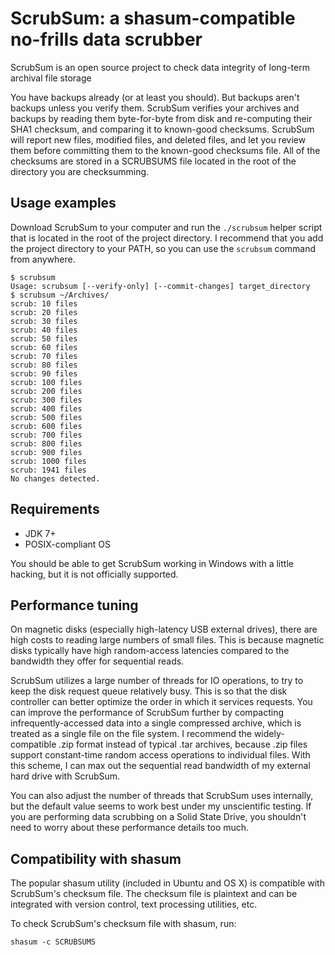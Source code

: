 ScrubSum: a shasum-compatible no-frills data scrubber
=====================================================

ScrubSum is an open source project to check data integrity of long-term archival
file storage

You have backups already (or at least you should). But backups aren't backups
unless you verify them. ScrubSum verifies your archives and backups by reading
them byte-for-byte from disk and re-computing their SHA1 checksum, and comparing
it to known-good checksums. ScrubSum will report new files, modified files, and
deleted files, and let you review them before committing them to the known-good
checksums file. All of the checksums are stored in a SCRUBSUMS file located in
the root of the directory you are checksumming.

## Usage examples

Download ScrubSum to your computer and run the `./scrubsum` helper script that
is located in the root of the project directory. I recommend that you add the
project directory to your PATH, so you can use the `scrubsum` command from
anywhere.

```shell
$ scrubsum
Usage: scrubsum [--verify-only] [--commit-changes] target_directory
$ scrubsum ~/Archives/
scrub: 10 files
scrub: 20 files
scrub: 30 files
scrub: 40 files
scrub: 50 files
scrub: 60 files
scrub: 70 files
scrub: 80 files
scrub: 90 files
scrub: 100 files
scrub: 200 files
scrub: 300 files
scrub: 400 files
scrub: 500 files
scrub: 600 files
scrub: 700 files
scrub: 800 files
scrub: 900 files
scrub: 1000 files
scrub: 1941 files
No changes detected.
```

## Requirements

* JDK 7+
* POSIX-compliant OS

You should be able to get ScrubSum working in Windows with a little hacking, but
it is not officially supported.

## Performance tuning

On magnetic disks (especially high-latency USB external drives), there are high
costs to reading large numbers of small files. This is because magnetic disks
typically have high random-access latencies compared to the bandwidth they offer
for sequential reads.

ScrubSum utilizes a large number of threads for IO operations, to try to keep
the disk request queue relatively busy. This is so that the disk controller can
better optimize the order in which it services requests. You can improve the
performance of ScrubSum further by compacting infrequently-accessed data into a
single compressed archive, which is treated as a single file on the file system.
I recommend the widely-compatible .zip format instead of typical .tar archives,
because .zip files support constant-time random access operations to individual
files. With this scheme, I can max out the sequential read bandwidth of my
external hard drive with ScrubSum.

You can also adjust the number of threads that ScrubSum uses internally, but the
default value seems to work best under my unscientific testing. If you are
performing data scrubbing on a Solid State Drive, you shouldn't need to worry
about these performance details too much.

## Compatibility with shasum

The popular shasum utility (included in Ubuntu and OS X) is compatible with
ScrubSum's checksum file. The checksum file is plaintext and can be integrated
with version control, text processing utilities, etc.

To check ScrubSum's checksum file with shasum, run:

    shasum -c SCRUBSUMS

